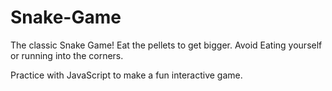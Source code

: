 # Snake-Game
The classic Snake Game! Eat the pellets to get bigger. Avoid Eating yourself or running into the corners. 


Practice with JavaScript to make a fun interactive game. 
